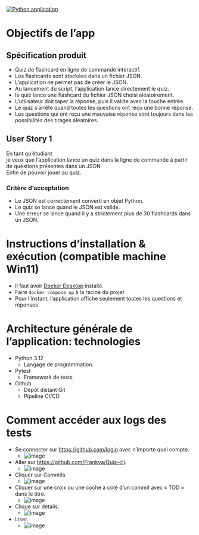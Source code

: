 [![Python application](https://github.com/Frankva/testgithubactionpython/actions/workflows/python-app.yml/badge.svg)](https://github.com/Frankva/testgithubactionpython/actions/workflows/python-app.yml)

# Objectifs de l’app
## Spécification produit
- Quiz de flashcard en ligne de commande interactif.
- Les flashcards sont stockées dans un fichier JSON.
- L’application ne permet pas de créer le JSON.
- Au lancement du script, l’application lance directement le quiz.
- le quiz lance une flashcard du fichier JSON choisi aléatoirement.
- L’utilisateur doit taper la réponse, puis il valide avec la touche entrée.
- Le quiz s’arrête quand toutes les questions ont reçu une bonne réponse.
- Les questions qui ont reçu une mauvaise réponse sont toujours dans les possibilités des tirages aléatoires.
## User Story 1
En tant qu’étudiant  
je veux que l’application lance un quiz dans la ligne de commande à partir de questions présentes dans un JSON  
Enfin de pouvoir jouer au quiz.  
### Critère d’acceptation
- Le JSON est correctement converti en objet Python.
- Le quiz se lance quand le JSON est valide.
- Une erreur se lance quand il y a strictement plus de 30 flashcards dans un JSON.
# Instructions d’installation & exécution (compatible machine Win11)
- Il faut avoir [Docker
  Desktop](https://www.docker.com/products/docker-desktop/) installé.
- Faire `docker compose up` à la racine du projet
- Pour l’instant, l’application affiche seulement toutes les questions et réponses
# Architecture générale de l’application: technologies
- Python 3.12
	- Langage de programmation.
- Pytest
	- Framework de tests
- Github
	- Dépôt distant Git
	- Pipeline CI/CD
# Comment accéder aux logs des tests
- Se connecter sur https://github.com/login avec n’importe quel compte.
	- ![image](https://github.com/user-attachments/assets/31a895fd-b087-4c0b-87f3-daeb11c47202)
- Aller sur https://github.com/Frankva/Quiz-cli.
	- ![image](https://github.com/user-attachments/assets/88bf99b5-40ac-4b3c-9c45-e7d978e38636)
- Cliquer sur Commits.
	- ![image](https://github.com/user-attachments/assets/029210c7-8ef6-4fed-afec-d0a34fc8431a)
- Cliquer sur une croix ou une coche à coté d’un commit avec « TDD » dans le titre.
	- ![image](https://github.com/user-attachments/assets/9d1c6acc-1b88-4d18-96bd-1e2dbdd3ebd3)
- Clique sur détails.
	- ![image](https://github.com/user-attachments/assets/90597b83-ace4-4156-b335-2cebcf744d6b)
- Liser.
	- ![image](https://github.com/user-attachments/assets/fa21c889-9b72-4416-93e0-628817b89a1a)
